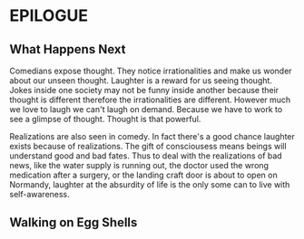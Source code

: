 
# EPILOGUE

## What Happens Next

Comedians expose thought. They notice irrationalities and make us wonder about our unseen thought. Laughter is a reward for us seeing thought. Jokes inside one society may not be funny inside another because their thought is different therefore the irrationalities are different. However much we love to laugh we can't laugh on demand. Because we have to work to see a glimpse of thought. Thought is that powerful.

Realizations are also seen in comedy. In fact there's a good chance laughter exists because of realizations. The gift of consciousess means beings will understand good and bad fates. Thus to deal with the realizations of bad news, like the water supply is running out, the doctor used the wrong medication after a surgery, or the landing craft door is about to open on Normandy, laughter at the absurdity of life is the only some can to live with self-awareness.

## Walking on Egg Shells
